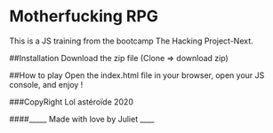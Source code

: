 # Motherfucking RPG
This is a JS training from the bootcamp The Hacking Project-Next.

##Installation
Download the zip file (Clone => download zip)

##How to play
Open the index.html file in your browser, open your JS console, and enjoy !

###CopyRight Lol astéroïde 2020

####_____ Made with love by Juliet ____
